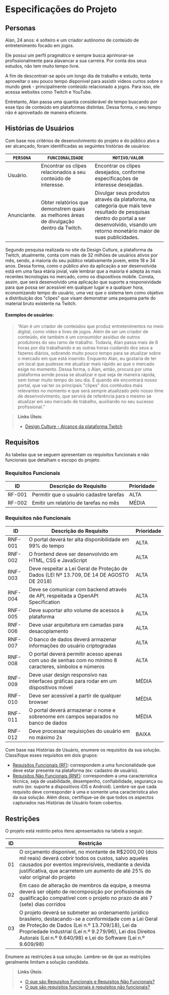 # Especificações do Projeto

## Personas

Alan, 24 anos: é solteiro e um criador autônomo de conteúdo de entretenimento focado em jogos.

Ele possui um perfil pragmático e sempre busca aprimorar-se profissionalmente para alavancar a sua carreira. Por conta dos seus estudos, não tem muito tempo livre.

A fim de descontrair-se após um longo dia de trabalho e estudo, tenta aproveitar o seu pouco tempo disponível para assistir vídeos curtos sobre o mundo geek - principalmente conteúdo relacionado a jogos. Para isso, ele acessa websites como Twitch e YouTube.

Entretanto, Alan passa uma quantia considerável de tempo buscando por esse tipo de conteúdo em plataformas distintas. Dessa forma, o seu tempo não é aproveitado de maneira eficiente.

## Histórias de Usuários

Com base nos critérios de desenvolvimento do projeto e do público alvo a ser alcançado, foram identificadas as seguintes histórias de usuários:

|`PERSONA`|`FUNCIONALIDADE` |`MOTIVO/VALOR`                 |
|--------------------|------------------------------------|----------------------------------------|
|Usuário.|Encontrar os clipes relacionados a seu conteúdo de interesse.|Encontrar os clipes desejados, conforme especificações de interesse desejadas.|
|Anunciante.|Obter relatórios que demonstrem quais as melhores áreas de divulgação dentro da Twitch.|Divulgar seus produtos através da plataforma, na categoria que mais teve resultado de pesquisas dentro do portal a ser desenvolvido, visando um retorno monetário maior de suas publicidades.|

Segundo pesquisa realizada no site da Design Culture, a plataforma da Twitch, atualmente, conta com mais de 32 milhões de usuários ativos por mês, sendo, a maioria do seu público relativamente jovem, entre 18 e 34 anos. Dessa forma, como o público alvo da aplicação a ser desenvolvida está em uma faxa etária jovial, vale lembrar que a maioria é adepta às mais recentes tecnologias no mercado, como os dispositivos mobile. Consta, assim, que será desenvolvido uma aplicação que suporte a responsividade para que possa ser acessível em qualquer lugar e a qualquer hora, economizando tempo do usuário, uma vez que o sistema tem como objetivo a distribuição dos "clipes" que visam demonstrar uma pequena parte do material bruto existente na Twitch.

#### **Exemplos de usuários:**
> “Alan é um criador de conteúdos que produz entretenimentos no meio digital, como vídeo e lives de jogos. Além de ser um criador de conteúdo, ele também é um consumidor assíduo de outros produtores do seu ramo de trabalho. Todavia, Alan passa mais de 8 horas por dia trabalhando e as outras horas cuidando dos seus a fazeres diários, sobrando muito pouco tempo para se atualizar sobre o mercado em que está inserido. Enquanto Alan, eu gostaria de ter um local que pudesse me atualizar mais rápido ao que o mercado exige no momento. Dessa forma, o Alan, então, procura por uma plataforma aonde possa se atualizar e que seja de maneira rápida, sem tomar muito tempo do seu dia. É quando ele encontrará nosso portal, que vai ter os principais "clipes" dos contéudos mais relevantes no momento e que será sempre atualizado pelo nosso time de desenvolvimento, que servirá de referência para o mesmo se atualizar em seu mercado de trabalho, auxiliando no seu sucesso profissional.”

> **Links Úteis**:
> - [Design Culture - Alcançe da plataforma Twitch](https://designculture.com.br/como-as-marcas-estao-usando-o-twitch-no-seu-marketing#:~:text=Hoje%2C%20a%20maior%20parte%20do,mulheres%20est%C3%A3o%20aderindo%20%C3%A0%20plataforma.)


## Requisitos

As tabelas que se seguem apresentam os requisitos funcionais e não funcionais que detalham o escopo do projeto.

### Requisitos Funcionais

|ID    | Descrição do Requisito  | Prioridade |
|------|-----------------------------------------|----|
|RF-001| Permitir que o usuário cadastre tarefas | ALTA | 
|RF-002| Emitir um relatório de tarefas no mês   | MÉDIA |


### Requisitos não Funcionais

|ID     | Descrição do Requisito  |Prioridade |
|-------|-------------------------|----|
|RNF-001| O portal deverá ter alta disponibilidade em 99% do tempo | ALTA |
|RNF-002| O frontend deve ser desenvolvido em HTML, CSS e JavaScript | ALTA |
|RNF-003| Deve respeitar a Lei Geral de Proteção de Dados (LEI Nº 13.709, DE 14 DE AGOSTO DE 2018) | ALTA |
|RNF-004| Deve se comunicar com backend através de API, respeitada a OpenAPI Specification | ALTA |
|RNF-005| Deve suportar alto volume de acessos à plataforma | ALTA |
|RNF-006| Deve usar arquitetura em camadas para desacoplamento | ALTA |
|RNF-007| O banco de dados deverá armazenar informações do usuário criptogradas |  ALTA | 
|RNF-008| O portal deverá permitir acesso apenas com uso de senhas com no mínimo 8 caracteres, símbolos e números |  ALTA | 
|RNF-009| Deve usar design responsivo nas interfaces gráficas para rodar em um dispositivos móvel | MÉDIA | 
|RNF-010| Deve ser acessível a partir de qualquer browser | MÉDIA |
|RNF-011| O portal deverá armazenar o nome e sobrenome em campos separados no banco de dados | MÉDIA |
|RNF-012| Deve processar requisições do usuário em no máximo 2s |  BAIXA | 



Com base nas Histórias de Usuário, enumere os requisitos da sua solução. Classifique esses requisitos em dois grupos:

- [Requisitos Funcionais
 (RF)](https://pt.wikipedia.org/wiki/Requisito_funcional):
 correspondem a uma funcionalidade que deve estar presente na
  plataforma (ex: cadastro de usuário).
- [Requisitos Não Funcionais
  (RNF)](https://pt.wikipedia.org/wiki/Requisito_n%C3%A3o_funcional):
  correspondem a uma característica técnica, seja de usabilidade,
  desempenho, confiabilidade, segurança ou outro (ex: suporte a
  dispositivos iOS e Android).
Lembre-se que cada requisito deve corresponder à uma e somente uma
característica alvo da sua solução. Além disso, certifique-se de que
todos os aspectos capturados nas Histórias de Usuário foram cobertos.

## Restrições

O projeto está restrito pelos itens apresentados na tabela a seguir.

|ID| Restrição                                             |
|--|-------------------------------------------------------| 
|01| O orçamento disponível, no montante de R$2000,00 (dois mil reais) deverá cobrir todos os custos, salvo aqueles causados por eventos imprevisíveis, mediante a devida justificativa, que acarretem um aumento de até 25% do valor original do projeto|
|02| Em caso de alteração de membros da equipe, a mesma deverá ser objeto de recomposição por profissionais de qualificação compatível com o projeto no prazo de até 7 (sete) dias corridos|
|03| O projeto deverá se submeter ao ordenamento jurídico brasileiro, destacando-se a conformidade com a Lei Geral de Proteção de Dados (Lei n.º 13.709/18), Lei da Propriedade Industrial (Lei n.º 9.279/96), Lei dos Direitos Autorais (Lei n.º 9.640/98) e Lei do Software (Lei n.º 9.609/98) |
 

Enumere as restrições à sua solução. Lembre-se de que as restrições geralmente limitam a solução candidata.

> **Links Úteis**:
> - [O que são Requisitos Funcionais e Requisitos Não Funcionais?](https://codificar.com.br/requisitos-funcionais-nao-funcionais/)
> - [O que são requisitos funcionais e requisitos não funcionais?](https://analisederequisitos.com.br/requisitos-funcionais-e-requisitos-nao-funcionais-o-que-sao/)
